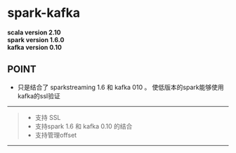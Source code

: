 # spark-kafka

**scala version 2.10** <br/>
**spark version 1.6.0** <br/>
**kafka version 0.10** <br/>


## POINT
* 只是结合了 sparkstreaming 1.6 和 kafka 010 。 使低版本的spark能够使用kafka的ssl验证 <br>
--------------------
> * 支持 SSL
> * 支持spark 1.6 和 kafka 0.10 的结合
> * 支持管理offset
--------------------


  
